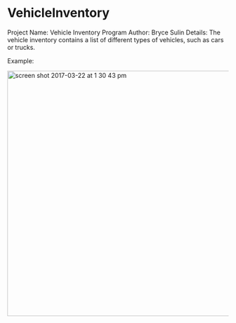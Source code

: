 # VehicleInventory
Project Name: Vehicle Inventory Program
Author: Bryce Sulin
Details: The vehicle inventory contains a list of different types of vehicles, such as cars or trucks.

Example:

<img width="559" alt="screen shot 2017-03-22 at 1 30 43 pm" src="https://cloud.githubusercontent.com/assets/20143504/24214610/fcb8d970-0f03-11e7-9cee-d6cc2b84fa1e.png">
